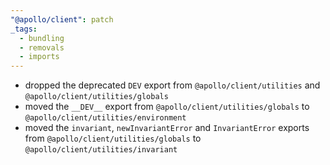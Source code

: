 ```yaml
---
"@apollo/client": patch
_tags:
  - bundling
  - removals
  - imports
---
```


* dropped the deprecated `DEV` export from `@apollo/client/utilities` and `@apollo/client/utilities/globals`
* moved the `__DEV__` export from `@apollo/client/utilities/globals` to `@apollo/client/utilities/environment`
* moved the `invariant`, `newInvariantError` and `InvariantError` exports from `@apollo/client/utilities/globals` to `@apollo/client/utilities/invariant`

